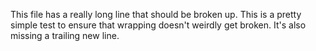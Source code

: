 This file has a really long line that should be broken up. This is a pretty simple test
to ensure that wrapping doesn't weirdly get broken. It's also missing a trailing new
line.
